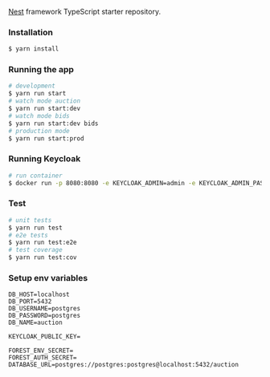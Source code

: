 [Nest](https://github.com/nestjs/nest) framework TypeScript starter repository.
### Installation
```bash
$ yarn install
```
### Running the app
```bash
# development
$ yarn run start
# watch mode auction
$ yarn run start:dev
# watch mode bids
$ yarn run start:dev bids
# production mode
$ yarn run start:prod
```
### Running Keycloak
```bash
# run container
$ docker run -p 8080:8080 -e KEYCLOAK_ADMIN=admin -e KEYCLOAK_ADMIN_PASSWORD=admin quay.io/keycloak/keycloak:24.0.4 start-dev
```
### Test
```bash
# unit tests
$ yarn run test
# e2e tests
$ yarn run test:e2e
# test coverage
$ yarn run test:cov
```
### Setup env variables
```
DB_HOST=localhost
DB_PORT=5432
DB_USERNAME=postgres
DB_PASSWORD=postgres
DB_NAME=auction

KEYCLOAK_PUBLIC_KEY=

FOREST_ENV_SECRET=
FOREST_AUTH_SECRET=
DATABASE_URL=postgres://postgres:postgres@localhost:5432/auction
```
